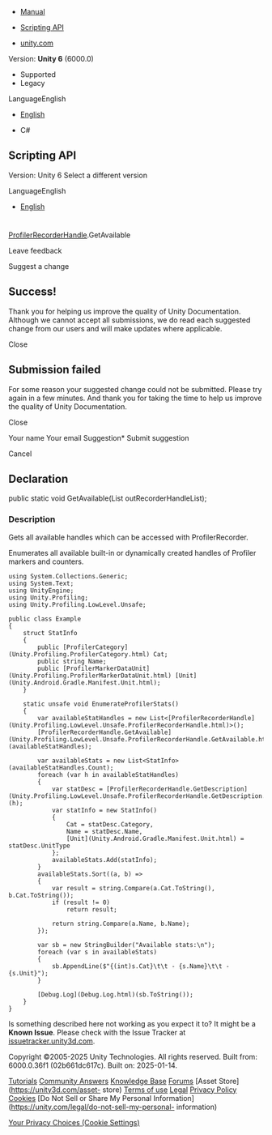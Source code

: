 [ ]()

  * [Manual](../Manual/index.html)
  * [Scripting API](../ScriptReference/index.html)

  * [unity.com](https://unity.com/)

Version: **Unity 6** (6000.0)

  * Supported
  * Legacy

LanguageEnglish

  * [English]()

  * C#

[ ](https://docs.unity3d.com)

## Scripting API

Version: Unity 6 Select a different version

LanguageEnglish

  * [English]()

#
[ProfilerRecorderHandle](Unity.Profiling.LowLevel.Unsafe.ProfilerRecorderHandle.html).GetAvailable

Leave feedback

Suggest a change

## Success!

Thank you for helping us improve the quality of Unity Documentation. Although
we cannot accept all submissions, we do read each suggested change from our
users and will make updates where applicable.

Close

## Submission failed

For some reason your suggested change could not be submitted. Please <a>try
again</a> in a few minutes. And thank you for taking the time to help us
improve the quality of Unity Documentation.

Close

Your name Your email Suggestion* Submit suggestion

Cancel

[ ]()

## Declaration

public static void GetAvailable(List<ProfilerRecorderHandle>
outRecorderHandleList);

### Description

Gets all available handles which can be accessed with ProfilerRecorder.

Enumerates all available built-in or dynamically created handles of Profiler
markers and counters.

    
    
    using System.Collections.Generic;
    using System.Text;
    using UnityEngine;
    using Unity.Profiling;
    using Unity.Profiling.LowLevel.Unsafe;  
      
    public class Example
    {
        struct StatInfo
        {
            public [ProfilerCategory](Unity.Profiling.ProfilerCategory.html) Cat;
            public string Name;
            public [ProfilerMarkerDataUnit](Unity.Profiling.ProfilerMarkerDataUnit.html) [Unit](Unity.Android.Gradle.Manifest.Unit.html);
        }  
      
        static unsafe void EnumerateProfilerStats()
        {
            var availableStatHandles = new List<[ProfilerRecorderHandle](Unity.Profiling.LowLevel.Unsafe.ProfilerRecorderHandle.html)>();
            [ProfilerRecorderHandle.GetAvailable](Unity.Profiling.LowLevel.Unsafe.ProfilerRecorderHandle.GetAvailable.html)(availableStatHandles);  
      
            var availableStats = new List<StatInfo>(availableStatHandles.Count);
            foreach (var h in availableStatHandles)
            {
                var statDesc = [ProfilerRecorderHandle.GetDescription](Unity.Profiling.LowLevel.Unsafe.ProfilerRecorderHandle.GetDescription.html)(h);
                var statInfo = new StatInfo()
                {
                    Cat = statDesc.Category,
                    Name = statDesc.Name,
                    [Unit](Unity.Android.Gradle.Manifest.Unit.html) = statDesc.UnitType
                };
                availableStats.Add(statInfo);
            }
            availableStats.Sort((a, b) =>
            {
                var result = string.Compare(a.Cat.ToString(), b.Cat.ToString());
                if (result != 0)
                    return result;  
      
                return string.Compare(a.Name, b.Name);
            });  
      
            var sb = new StringBuilder("Available stats:\n");
            foreach (var s in availableStats)
            {
                sb.AppendLine($"{(int)s.Cat}\t\t - {s.Name}\t\t - {s.Unit}");
            }  
      
            [Debug.Log](Debug.Log.html)(sb.ToString());
        }
    }
    

Is something described here not working as you expect it to? It might be a
**Known Issue**. Please check with the Issue Tracker at
[issuetracker.unity3d.com](https://issuetracker.unity3d.com).

Copyright ©2005-2025 Unity Technologies. All rights reserved. Built from:
6000.0.36f1 (02b661dc617c). Built on: 2025-01-14.

[Tutorials](https://unity3d.com/learn) [Community
Answers](https://answers.unity3d.com) [Knowledge
Base](https://support.unity3d.com/hc/en-us)
[Forums](https://forum.unity3d.com) [Asset Store](https://unity3d.com/asset-
store) [Terms of use](https://docs.unity3d.com/Manual/TermsOfUse.html)
[Legal](https://unity.com/legal) [Privacy
Policy](https://unity.com/legal/privacy-policy)
[Cookies](https://unity.com/legal/cookie-policy) [Do Not Sell or Share My
Personal Information](https://unity.com/legal/do-not-sell-my-personal-
information)

[Your Privacy Choices (Cookie Settings)](javascript:void\(0\);)

